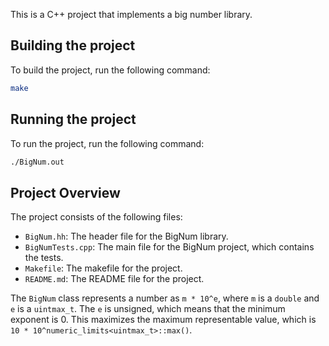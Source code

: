 This is a C++ project that implements a big number library.

## Building the project

To build the project, run the following command:

```bash
make
```

## Running the project

To run the project, run the following command:

```bash
./BigNum.out
```

## Project Overview

The project consists of the following files:

* `BigNum.hh`: The header file for the BigNum library.
* `BigNumTests.cpp`: The main file for the BigNum project, which contains the tests.
* `Makefile`: The makefile for the project.
* `README.md`: The README file for the project.

The `BigNum` class represents a number as `m * 10^e`, where `m` is a `double` and `e` is a `uintmax_t`. The `e` is unsigned, which means that the minimum exponent is 0. This maximizes the maximum representable value, which is `10 * 10^numeric_limits<uintmax_t>::max()`.
